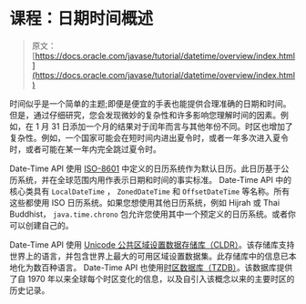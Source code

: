 # 课程：日期时间概述

> 原文： [https://docs.oracle.com/javase/tutorial/datetime/overview/index.html](https://docs.oracle.com/javase/tutorial/datetime/overview/index.html)

时间似乎是一个简单的主题;即便是便宜的手表也能提供合理准确的日期和时间。但是，通过仔细研究，您会发现微妙的复杂性和许多影响您理解时间的因素。例如，在 1 月 31 日添加一个月的结果对于闰年而言与其他年份不同。时区也增加了复杂性。例如，一个国家可能会在短时间内进出夏令时，或者一年多次进入夏令时，或者可能在某一年内完全跳过夏令时。

Date-Time API 使用 [ISO-8601](http://www.iso.org/iso/home/standards/iso8601.htm) 中定义的日历系统作为默认日历。此日历基于公历系统，并在全球范围内用作表示日期和时间的事实标准。 Date-Time API 中的核心类具有 `LocalDateTime` ， `ZonedDateTime` 和 `OffsetDateTime` 等名称。所有这些都使用 ISO 日历系统。如果您想使用其他日历系统，例如 Hijrah 或 Thai Buddhist， `java.time.chrono` 包允许您使用其中一个预定义的日历系统。或者你可以创建自己的。

Date-Time API 使用 [Unicode 公共区域设置数据存储库（CLDR）](http://cldr.unicode.org)。该存储库支持世界上的语言，并包含世界上最大的可用区域设置数据集。此存储库中的信息已本地化为数百种语言。 Date-Time API 也使用[时区数据库（TZDB）](http://www.iana.org/time-zones)。该数据库提供了自 1970 年以来全球每个时区变化的信息，以及自引入该概念以来的主要时区的历史记录。